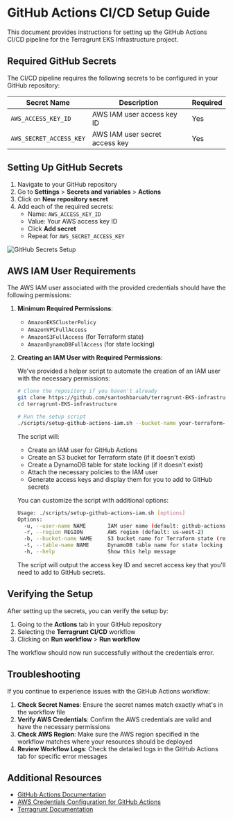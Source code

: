 # GitHub Actions CI/CD Setup Guide

This document provides instructions for setting up the GitHub Actions CI/CD pipeline for the Terragrunt EKS Infrastructure project.

## Required GitHub Secrets

The CI/CD pipeline requires the following secrets to be configured in your GitHub repository:

| Secret Name | Description | Required |
|-------------|-------------|----------|
| `AWS_ACCESS_KEY_ID` | AWS IAM user access key ID | Yes |
| `AWS_SECRET_ACCESS_KEY` | AWS IAM user secret access key | Yes |

## Setting Up GitHub Secrets

1. Navigate to your GitHub repository
2. Go to **Settings** > **Secrets and variables** > **Actions**
3. Click on **New repository secret**
4. Add each of the required secrets:
   - Name: `AWS_ACCESS_KEY_ID`
   - Value: Your AWS access key ID
   - Click **Add secret**
   - Repeat for `AWS_SECRET_ACCESS_KEY`

![GitHub Secrets Setup](images/github-secrets-setup.png)

## AWS IAM User Requirements

The AWS IAM user associated with the provided credentials should have the following permissions:

1. **Minimum Required Permissions**:
   - `AmazonEKSClusterPolicy`
   - `AmazonVPCFullAccess`
   - `AmazonS3FullAccess` (for Terraform state)
   - `AmazonDynamoDBFullAccess` (for state locking)

2. **Creating an IAM User with Required Permissions**:

   We've provided a helper script to automate the creation of an IAM user with the necessary permissions:

   ```bash
   # Clone the repository if you haven't already
   git clone https://github.com/santoshbaruah/terragrunt-EKS-infrastructure.git
   cd terragrunt-EKS-infrastructure

   # Run the setup script
   ./scripts/setup-github-actions-iam.sh --bucket-name your-terraform-state-bucket
   ```

   The script will:
   - Create an IAM user for GitHub Actions
   - Create an S3 bucket for Terraform state (if it doesn't exist)
   - Create a DynamoDB table for state locking (if it doesn't exist)
   - Attach the necessary policies to the IAM user
   - Generate access keys and display them for you to add to GitHub secrets

   You can customize the script with additional options:

   ```bash
   Usage: ./scripts/setup-github-actions-iam.sh [options]
   Options:
     -u, --user-name NAME       IAM user name (default: github-actions-terragrunt)
     -r, --region REGION        AWS region (default: us-west-2)
     -b, --bucket-name NAME     S3 bucket name for Terraform state (required)
     -t, --table-name NAME      DynamoDB table name for state locking (default: terraform-locks)
     -h, --help                 Show this help message
   ```

   The script will output the access key ID and secret access key that you'll need to add to GitHub secrets.

## Verifying the Setup

After setting up the secrets, you can verify the setup by:

1. Going to the **Actions** tab in your GitHub repository
2. Selecting the **Terragrunt CI/CD** workflow
3. Clicking on **Run workflow** > **Run workflow**

The workflow should now run successfully without the credentials error.

## Troubleshooting

If you continue to experience issues with the GitHub Actions workflow:

1. **Check Secret Names**: Ensure the secret names match exactly what's in the workflow file
2. **Verify AWS Credentials**: Confirm the AWS credentials are valid and have the necessary permissions
3. **Check AWS Region**: Make sure the AWS region specified in the workflow matches where your resources should be deployed
4. **Review Workflow Logs**: Check the detailed logs in the GitHub Actions tab for specific error messages

## Additional Resources

- [GitHub Actions Documentation](https://docs.github.com/en/actions)
- [AWS Credentials Configuration for GitHub Actions](https://github.com/aws-actions/configure-aws-credentials)
- [Terragrunt Documentation](https://terragrunt.gruntwork.io/docs/)
